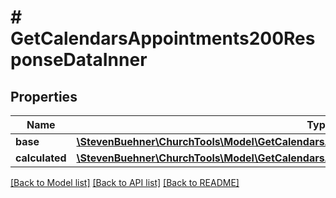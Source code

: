 # # GetCalendarsAppointments200ResponseDataInner

## Properties

Name | Type | Description | Notes
------------ | ------------- | ------------- | -------------
**base** | [**\StevenBuehner\ChurchTools\Model\GetCalendarsAppointments200ResponseDataInnerBase**](GetCalendarsAppointments200ResponseDataInnerBase.md) |  | [optional]
**calculated** | [**\StevenBuehner\ChurchTools\Model\GetCalendarsAppointments200ResponseDataInnerCalculated**](GetCalendarsAppointments200ResponseDataInnerCalculated.md) |  | [optional]

[[Back to Model list]](../../README.md#models) [[Back to API list]](../../README.md#endpoints) [[Back to README]](../../README.md)
